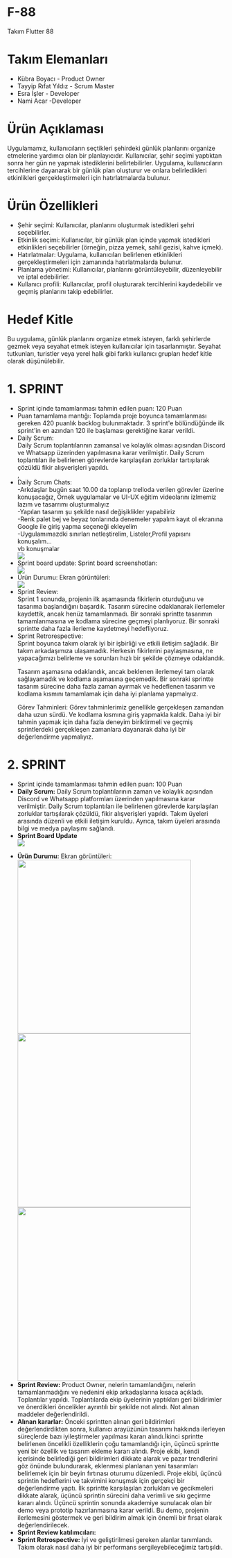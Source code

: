 # F-88
Takım Flutter 88

# Takım Elemanları

<ul>
<li> Kübra Boyacı - Product Owner </li> 
<li>Tayyip Rıfat Yıldız - Scrum Master </li>
<li>Esra İşler - Developer </li>
<li>Nami Acar -Developer </li>
    </ul>


# Ürün Açıklaması
Uygulamamız, kullanıcıların seçtikleri şehirdeki günlük planlarını organize etmelerine yardımcı olan bir planlayıcıdır. Kullanıcılar, şehir seçimi yaptıktan sonra her gün ne yapmak istediklerini belirtebilirler. Uygulama, kullanıcıların tercihlerine dayanarak bir günlük plan oluşturur ve onlara belirledikleri etkinlikleri gerçekleştirmeleri için hatırlatmalarda bulunur.
# Ürün Özellikleri

<ul>
<li>Şehir seçimi: Kullanıcılar, planlarını oluşturmak istedikleri şehri seçebilirler.</li>
<li>Etkinlik seçimi: Kullanıcılar, bir günlük plan içinde yapmak istedikleri etkinlikleri seçebilirler (örneğin, pizza yemek, sahil gezisi, kahve içmek).</li>
<li>Hatırlatmalar: Uygulama, kullanıcıları belirlenen etkinlikleri gerçekleştirmeleri için zamanında hatırlatmalarda bulunur.</li>
<li>Planlama yönetimi: Kullanıcılar, planlarını görüntüleyebilir, düzenleyebilir ve iptal edebilirler.</li>
<li>Kullanıcı profili: Kullanıcılar, profil oluşturarak tercihlerini kaydedebilir ve geçmiş planlarını takip edebilirler.</li>
</ul>

# Hedef Kitle
Bu uygulama, günlük planlarını organize etmek isteyen, farklı şehirlerde gezmek veya seyahat etmek isteyen kullanıcılar için tasarlanmıştır. Seyahat tutkunları, turistler veya yerel halk gibi farklı kullanıcı grupları hedef kitle olarak düşünülebilir.


# 1. SPRINT
<ul>
<li> Sprint içinde tamamlanması tahmin edilen puan: 120 Puan </li> 
<li>Puan tamamlama mantığı: Toplamda proje boyunca tamamlanması gereken 420 puanlık backlog bulunmaktadır. 3 sprint'e bölündüğünde ilk sprint'in en azından 120 ile başlaması gerektiğine karar verildi.</li>
<li>Daily Scrum:<br> Daily Scrum toplantılarının zamansal ve kolaylık olması açısından Discord ve Whatsapp  üzerinden yapılmasına karar verilmiştir. Daily Scrum toplantıları ile belirlenen görevlerde karşılaşılan zorluklar tartışılarak çözüldü fikir alışverişleri yapıldı.</li>,
    <li>Daily Scrum Chats:<br>
    -Arkdaşlar bugün saat 10.00 da toplanıp trelloda verilen görevler üzerine konuşacağız, Örnek uygulamalar ve UI-UX  eğitim videolarını izlmemiz lazım ve tasarrımı oluşturmalıyız<br>
    -Yapılan tasarım şu şekilde nasıl değişiklikler yapabiliriz<br>
    -Renk palet bej ve beyaz tonlarında denemeler yapalım kayıt ol ekranına Google ile giriş yapma seçeneği ekleyelim<br>
    -Uygulamımazdki sınırları netleştirelim, Listeler,Profil yapısını konuşalım...<br>
    vb konuşmalar</li>
     <img src="/assets/img/Scrum-meets.png">
 <li>Sprint board update: Sprint board screenshotları:</li> 
 <img src="/assets/img/sprint.png">
    <li>Ürün Durumu: Ekran görüntüleri:</li>
     <img src="/assets/img/figma-design.jpg">
    <li>Sprint Review: <br> Sprint 1 sonunda, projenin ilk aşamasında fikirlerin oturduğunu ve tasarıma başlandığını başardık. Tasarım sürecine odaklanarak ilerlemeler kaydettik, ancak henüz tamamlanmadı. Bir sonraki sprintte tasarımın tamamlanmasına ve kodlama sürecine geçmeyi planlıyoruz. Bir sonraki sprintte daha fazla ilerleme kaydetmeyi hedefliyoruz.</li>

<li>Sprint Retrorespective: <br>
Sprint boyunca takım olarak iyi bir işbirliği ve etkili iletişim sağladık. Bir takım arkadaşımıza ulaşamadık. Herkesin fikirlerini paylaşmasına, ne yapacağımızı belirleme ve sorunları hızlı bir şekilde çözmeye odaklandık.

Tasarım aşamasına odaklandık, ancak beklenen ilerlemeyi tam olarak sağlayamadık ve kodlama aşamasına geçemedik. Bir sonraki sprintte tasarım sürecine daha fazla zaman ayırmak ve hedeflenen tasarım ve kodlama kısmını tamamlamak için daha iyi planlama yapmalıyız.

Görev Tahminleri: Görev tahminlerimiz genellikle gerçekleşen zamandan daha uzun sürdü. Ve kodlama kısmına giriş yapmakla kaldk. Daha iyi bir tahmin yapmak için daha fazla deneyim biriktirmeli ve geçmiş sprintlerdeki gerçekleşen zamanlara dayanarak daha iyi bir değerlendirme yapmalıyız. </li>
</ul>


# 2. SPRINT

<ul>
       <li>Sprint içinde tamamlanması tahmin edilen puan: 100 Puan</li>
    <li><b>Daily Scrum:</b> Daily Scrum toplantılarının zaman ve kolaylık açısından Discord ve Whatsapp platformları üzerinden yapılmasına karar verilmiştir. Daily Scrum toplantıları ile belirlenen görevlerde karşılaşılan zorluklar tartışılarak çözüldü, fikir alışverişleri yapıldı. Takım üyeleri arasında düzenli ve etkili iletişim kuruldu. Ayrıca, takım üyeleri arasında bilgi ve medya paylaşımı sağlandı.</li>
    <li> <b>Sprint Board Update </b> </li>
    <img src="/assets/img/Sprint-2-board.png">
        </ul>
    <ul>
        <li><b>Ürün Durumu:</b> Ekran görüntüleri:</li>
    <img width="400px" height="400px" src="/assets/img/anasayfa-1.jpg">
    <img width="400px" height="400px" src="/assets/img/girisekrani.jpg">
    <img width="400px" height="400px" src="/assets/img/icerikekrani.jpg">
         
<li> <b>Sprint Review:</b> Product Owner, nelerin tamamlandığını, nelerin tamamlanmadığını ve nedenini ekip arkadaşlarına kısaca açıkladı. 
        Toplantılar yapıldı. Toplantılarda ekip üyelerinin yaptıkları geri bildirimler ve önerdikleri öncelikler ayrıntılı bir şekilde not alındı. Not alınan maddeler değerlendirildi. </li>
   
        
<li> <b>Alınan kararlar:</b> Önceki sprintten alınan geri bildirimleri değerlendirdikten sonra, kullanıcı arayüzünün tasarımı hakkında ilerleyen süreçlerde bazı iyileştirmeler yapılması kararı alındı.İkinci sprintte belirlenen öncelikli özelliklerin çoğu tamamlandığı için, üçüncü sprintte yeni bir özellik ve tasarım ekleme kararı alındı. Proje ekibi, kendi içerisinde belirlediği geri bildirimleri dikkate alarak ve pazar trendlerini göz önünde bulundurarak, eklenmesi planlanan yeni tasarımları belirlemek için bir beyin fırtınası oturumu düzenledi. Proje ekibi, üçüncü sprintin hedeflerini ve takvimini konuşmsk için gerçekçi bir değerlendirme yaptı. İlk sprintte karşılaşılan zorlukları ve gecikmeleri dikkate alarak, üçüncü sprintin sürecini daha verimli ve sıkı geçirme kararı alındı. 
Üçüncü sprintin sonunda akademiye sunulacak olan bir demo veya prototip hazırlanmasına karar verildi. Bu demo, projenin ilerlemesini göstermek ve geri bildirim almak için önemli bir fırsat olarak değerlendirilecek. </li>
        
 <li><b> Sprint Review katılımcıları:</b> </li>
 <li> <b>Sprint Retrospective: </b> İyi ve geliştirilmesi gereken alanlar tanımlandı. Takım olarak nasıl daha iyi bir performans sergileyebileceğimiz tartışıldı.</li>
</ul>


